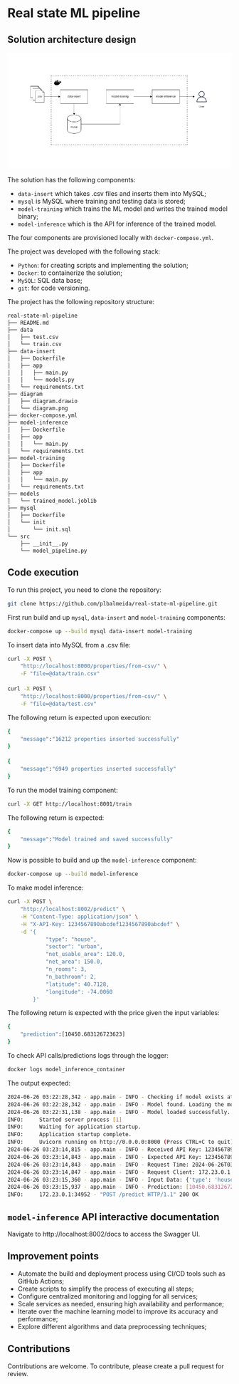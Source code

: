 # Real state ML pipeline

## Solution architecture design

![](diagram/diagram.png)

The solution has the following components:
- `data-insert` which takes .csv files and inserts them into MySQL;
- `mysql` is MySQL where training and testing data is stored;
- `model-training` which trains the ML model and writes the trained model binary;  
- `model-inference` which is the API for inference of the trained model.

The four components are provisioned locally with `docker-compose.yml`.

The project was developed with the following stack:
- `Python`: for creating scripts and implementing the solution;
- `Docker`: to containerize the solution;
- `MySQL`: SQL data base;
- `git`: for code versioning.

The project has the following repository structure:

```
real-state-ml-pipeline
├── README.md
├── data
│   ├── test.csv
│   └── train.csv
├── data-insert
│   ├── Dockerfile
│   ├── app
│   │   ├── main.py
│   │   └── models.py
│   └── requirements.txt
├── diagram
│   ├── diagram.drawio
│   └── diagram.png
├── docker-compose.yml
├── model-inference
│   ├── Dockerfile
│   ├── app
│   │   └── main.py
│   └── requirements.txt
├── model-training
│   ├── Dockerfile
│   ├── app
│   │   └── main.py
│   └── requirements.txt
├── models
│   └── trained_model.joblib
├── mysql
│   ├── Dockerfile
│   └── init
│       └── init.sql
└── src
    ├── __init__.py
    └── model_pipeline.py
```

## Code execution

To run this project, you need to clone the repository:

```bash
git clone https://github.com/plbalmeida/real-state-ml-pipeline.git
```

First run build and up `mysql`, `data-insert` and `model-training` components:

```bash
docker-compose up --build mysql data-insert model-training
```

To insert data into MySQL from a .csv file:

```bash
curl -X POST \
    "http://localhost:8000/properties/from-csv/" \
    -F "file=@data/train.csv"

curl -X POST \
    "http://localhost:8000/properties/from-csv/" \
    -F "file=@data/test.csv"
```

The following return is expected upon execution:

```bash
{
    "message":"16212 properties inserted successfully"
}

{
    "message":"6949 properties inserted successfully"
}
```

To run the model training component:

```bash
curl -X GET http://localhost:8001/train
```

The following return is expected:

```bash
{
    "message":"Model trained and saved successfully"
}
```

Now is possible to build and up the `model-inference` component:

```bash
docker-compose up --build model-inference
```

To make model inference:

```bash
curl -X POST \
    "http://localhost:8002/predict" \
    -H "Content-Type: application/json" \
    -H "X-API-Key: 1234567890abcdef1234567890abcdef" \
    -d '{
            "type": "house",
            "sector": "urban",
            "net_usable_area": 120.0,
            "net_area": 150.0,
            "n_rooms": 3,
            "n_bathroom": 2,
            "latitude": 40.7128,
            "longitude": -74.0060
        }'
```

The following return is expected with the price given the input variables:

```bash
{
    "prediction":[10450.683126723623]
}
```

To check API calls/predictions logs through the logger:

```bash
docker logs model_inference_container
```

The output expected:

```bash
2024-06-26 03:22:28,342 - app.main - INFO - Checking if model exists at /models/trained_model.joblib
2024-06-26 03:22:28,342 - app.main - INFO - Model found. Loading the model.
2024-06-26 03:22:31,138 - app.main - INFO - Model loaded successfully.
INFO:     Started server process [1]
INFO:     Waiting for application startup.
INFO:     Application startup complete.
INFO:     Uvicorn running on http://0.0.0.0:8000 (Press CTRL+C to quit)
2024-06-26 03:23:14,815 - app.main - INFO - Received API Key: 1234567890abcdef1234567890abcdef
2024-06-26 03:23:14,843 - app.main - INFO - Expected API Key: 1234567890abcdef1234567890abcdef
2024-06-26 03:23:14,843 - app.main - INFO - Request Time: 2024-06-26T03:23:14.808221
2024-06-26 03:23:14,847 - app.main - INFO - Request Client: 172.23.0.1
2024-06-26 03:23:15,360 - app.main - INFO - Input Data: {'type': 'house', 'sector': 'urban', 'net_usable_area': 120.0, 'net_area': 150.0, 'n_rooms': 3, 'n_bathroom': 2, 'latitude': 40.7128, 'longitude': -74.006}
2024-06-26 03:23:15,937 - app.main - INFO - Prediction: [10450.683126723623]
INFO:     172.23.0.1:34952 - "POST /predict HTTP/1.1" 200 OK
```

## `model-inference` API interactive documentation

Navigate to http://localhost:8002/docs to access the Swagger UI.

## Improvement points

- Automate the build and deployment process using CI/CD tools such as GitHub Actions;
- Create scripts to simplify the process of executing all steps;
- Configure centralized monitoring and logging for all services;
- Scale services as needed, ensuring high availability and performance;
- Iterate over the machine learning model to improve its accuracy and performance;
- Explore different algorithms and data preprocessing techniques;

## Contributions

Contributions are welcome. To contribute, please create a pull request for review.
